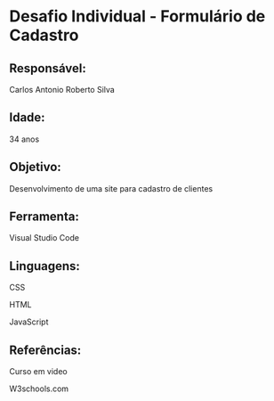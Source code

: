 # Desafio Individual - Formulário de Cadastro

## Responsável:

Carlos Antonio Roberto Silva

## Idade:

34 anos

## Objetivo:

Desenvolvimento de uma site para cadastro de clientes

## Ferramenta:

Visual Studio Code

## Linguagens:

CSS

HTML

JavaScript

## Referências:

Curso em video

W3schools.com


